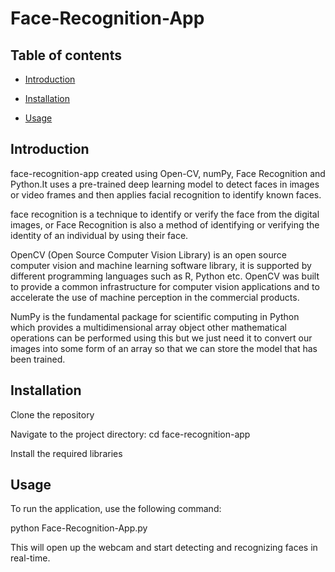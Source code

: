 # Face-Recognition-App

## Table of contents

* [Introduction](#introduction)

* [Installation](#installation)

* [Usage](#usage)


## Introduction

face-recognition-app created using Open-CV, numPy, Face Recognition and Python.It uses a pre-trained deep learning model to detect faces in images or video frames and then applies facial recognition to identify known faces.

face recognition is a technique to identify or verify the face from the digital images, or Face Recognition is also a method of identifying or verifying the identity of an individual by using their face.

OpenCV (Open Source Computer Vision Library) is an open source computer vision and machine learning software library, it is supported by different programming languages such as R, Python etc.
OpenCV was built to provide a common infrastructure for computer vision applications and to accelerate the use of machine perception in the commercial products.

NumPy is the fundamental package for scientific computing in Python which provides a multidimensional array object other mathematical operations can be performed using this but we just need it to convert our images into some form of an array so that we can store the model that has been trained.


 

## Installation

Clone the repository

Navigate to the project directory: cd face-recognition-app

Install the required libraries


## Usage

To run the application, use the following command:

python Face-Recognition-App.py

This will open up the webcam and start detecting and recognizing faces in real-time.

